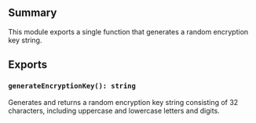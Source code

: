 ## Summary

This module exports a single function that generates a random encryption key string.

## Exports

### `generateEncryptionKey(): string`

Generates and returns a random encryption key string consisting of 32 characters, including uppercase and lowercase letters and digits.